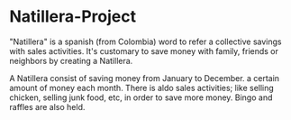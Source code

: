 # Natillera-Project

"Natillera" is a spanish (from Colombia) word to refer a collective savings with sales activities. 
It's customary to save money with family, friends or neighbors by creating a Natillera.  

A Natillera consist of saving money from January to December.  a certain amount of money each month.
There is aldo sales activities; like selling chicken, selling junk food, etc, in order to save more money.
Bingo and raffles are also held.
